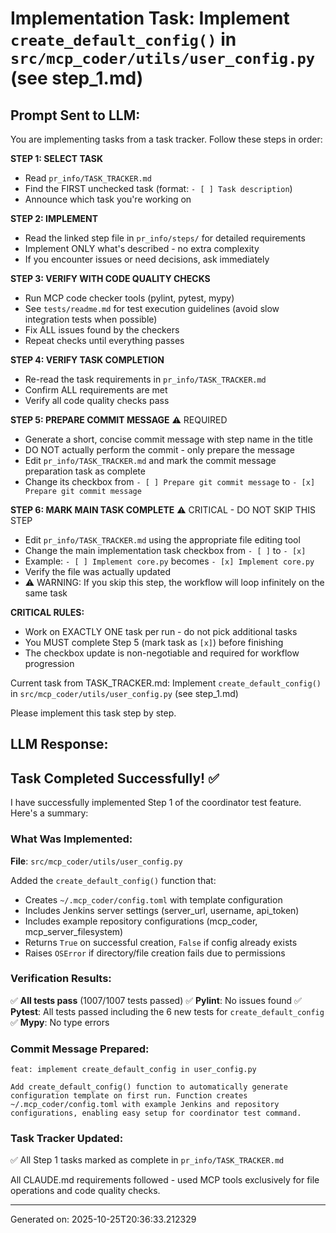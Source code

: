 # Implementation Task: Implement `create_default_config()` in `src/mcp_coder/utils/user_config.py` (see step_1.md)

## Prompt Sent to LLM:
You are implementing tasks from a task tracker. Follow these steps in order:

**STEP 1: SELECT TASK**
- Read `pr_info/TASK_TRACKER.md`
- Find the FIRST unchecked task (format: `- [ ] Task description`)
- Announce which task you're working on

**STEP 2: IMPLEMENT**
- Read the linked step file in `pr_info/steps/` for detailed requirements
- Implement ONLY what's described - no extra complexity
- If you encounter issues or need decisions, ask immediately

**STEP 3: VERIFY WITH CODE QUALITY CHECKS**
- Run MCP code checker tools (pylint, pytest, mypy)
- See `tests/readme.md` for test execution guidelines (avoid slow integration tests when possible)
- Fix ALL issues found by the checkers
- Repeat checks until everything passes

**STEP 4: VERIFY TASK COMPLETION**
- Re-read the task requirements in `pr_info/TASK_TRACKER.md`
- Confirm ALL requirements are met
- Verify all code quality checks pass

**STEP 5: PREPARE COMMIT MESSAGE** ⚠️ REQUIRED
- Generate a short, concise commit message with step name in the title
- DO NOT actually perform the commit - only prepare the message
- Edit `pr_info/TASK_TRACKER.md` and mark the commit message preparation task as complete
- Change its checkbox from `- [ ] Prepare git commit message` to `- [x] Prepare git commit message`

**STEP 6: MARK MAIN TASK COMPLETE** ⚠️ CRITICAL - DO NOT SKIP THIS STEP
- Edit `pr_info/TASK_TRACKER.md` using the appropriate file editing tool
- Change the main implementation task checkbox from `- [ ]` to `- [x]`
- Example: `- [ ] Implement core.py` becomes `- [x] Implement core.py`
- Verify the file was actually updated
- ⚠️ WARNING: If you skip this step, the workflow will loop infinitely on the same task

**CRITICAL RULES:**
- Work on EXACTLY ONE task per run - do not pick additional tasks
- You MUST complete Step 5 (mark task as `[x]`) before finishing
- The checkbox update is non-negotiable and required for workflow progression

Current task from TASK_TRACKER.md: Implement `create_default_config()` in `src/mcp_coder/utils/user_config.py` (see step_1.md)

Please implement this task step by step.

## LLM Response:
## Task Completed Successfully! ✅

I have successfully implemented Step 1 of the coordinator test feature. Here's a summary:

### What Was Implemented:
**File**: `src/mcp_coder/utils/user_config.py`

Added the `create_default_config()` function that:
- Creates `~/.mcp_coder/config.toml` with template configuration
- Includes Jenkins server settings (server_url, username, api_token)
- Includes example repository configurations (mcp_coder, mcp_server_filesystem)
- Returns `True` on successful creation, `False` if config already exists
- Raises `OSError` if directory/file creation fails due to permissions

### Verification Results:
✅ **All tests pass** (1007/1007 tests passed)
✅ **Pylint**: No issues found
✅ **Pytest**: All tests passed including the 6 new tests for `create_default_config`
✅ **Mypy**: No type errors

### Commit Message Prepared:
```
feat: implement create_default_config in user_config.py

Add create_default_config() function to automatically generate
configuration template on first run. Function creates
~/.mcp_coder/config.toml with example Jenkins and repository
configurations, enabling easy setup for coordinator test command.
```

### Task Tracker Updated:
✅ All Step 1 tasks marked as complete in `pr_info/TASK_TRACKER.md`

All CLAUDE.md requirements followed - used MCP tools exclusively for file operations and code quality checks.

---
Generated on: 2025-10-25T20:36:33.212329